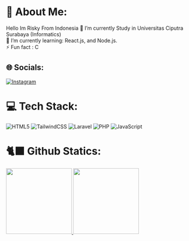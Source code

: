 # 💫 About Me:
Hello Im Risky From Indonesia
🔭 I’m currently Study in Universitas Ciputra Surabaya (Informatics)<br>🌱 I’m currently learning:  React.js, and Node.js.<br>⚡ Fun fact : C


## 🌐 Socials:
[![Instagram](https://img.shields.io/badge/Instagram-%23E4405F.svg?logo=Instagram&logoColor=white)](https://instagram.com/risky_goh) 

# 💻 Tech Stack:
![HTML5](https://img.shields.io/badge/html5-%23E34F26.svg?style=for-the-badge&logo=html5&logoColor=white) 
![TailwindCSS](https://img.shields.io/badge/tailwindcss-%2338B2AC.svg?style=for-the-badge&logo=tailwind-css&logoColor=white) 
![Laravel](https://img.shields.io/badge/laravel-%23FF2D20.svg?style=for-the-badge&logo=laravel&logoColor=white) 
![PHP](https://img.shields.io/badge/php-%23777BB4.svg?style=for-the-badge&logo=php&logoColor=white) 
![JavaScript](https://img.shields.io/badge/javascript-%23323330.svg?style=for-the-badge&logo=javascript&logoColor=%23F7DF1E) 


# 🐈‍⬛ Github Statics:
<p align="left">
<a href="https://github.com/aerossky">
  <img height="180em" src="https://github-readme-stats-eight-theta.vercel.app/api?username=aerossky&show_icons=true&theme=algolia&include_all_commits=true&count_private=true"/>
  <img height="180em" src="https://github-readme-stats-eight-theta.vercel.app/api/top-langs/?username=aerossky&layout=compact&langs_count=8&theme=algolia"/>
</a>
</p>


